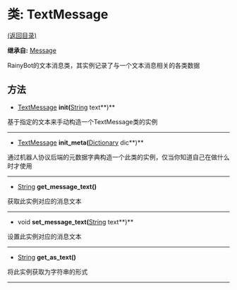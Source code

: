 # 类: TextMessage  
[(返回目录)](README.md)  
  
**继承自:** [Message](Message.md)  
  
RainyBot的文本消息类，其实例记录了与一个文本消息相关的各类数据  
  
## 方法 
  
- [TextMessage](TextMessage.md) **init(**[String](https://docs.godotengine.org/en/latest/classes/class_string.html) text**)**  
  
基于指定的文本来手动构造一个TextMessage类的实例  
  
---  
  
- [TextMessage](TextMessage.md) **init_meta(**[Dictionary](https://docs.godotengine.org/en/latest/classes/class_dictionary.html) dic**)**  
  
通过机器人协议后端的元数据字典构造一个此类的实例，仅当你知道自己在做什么时才使用  
  
---  
  
- [String](https://docs.godotengine.org/en/latest/classes/class_string.html) **get_message_text()**  
  
获取此实例对应的消息文本  
  
---  
  
- void **set_message_text(**[String](https://docs.godotengine.org/en/latest/classes/class_string.html) text**)**  
  
设置此实例对应的消息文本  
  
---  
  
- [String](https://docs.godotengine.org/en/latest/classes/class_string.html) **get_as_text()**  
  
将此实例获取为字符串的形式  
  
---  
  

